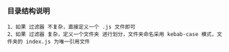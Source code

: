 ### 目录结构说明

```
1、如果 过滤器 不复杂，直接定义一个 .js 文件即可
2、如果 过滤器 复杂，定义一个文件夹 进行划分，文件夹命名采用 kebab-case 模式，文件夹的 index.js 为唯一引用文件
```
